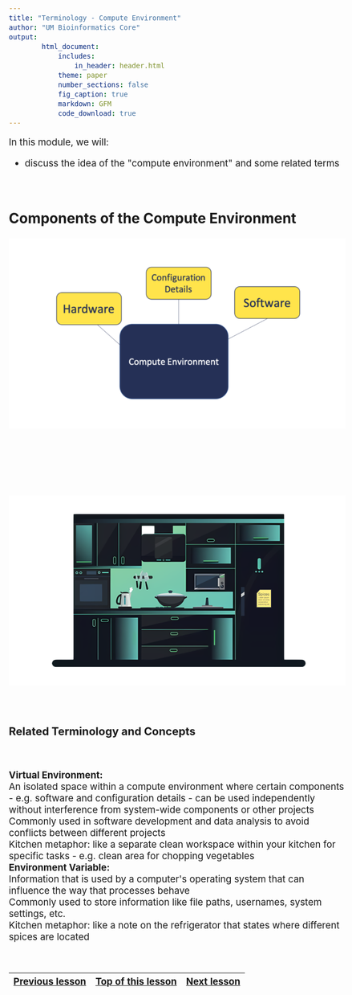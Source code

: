 ```yaml
---
title: "Terminology - Compute Environment"
author: "UM Bioinformatics Core"
output:
        html_document:
            includes:
                in_header: header.html
            theme: paper
            number_sections: false
            fig_caption: true
            markdown: GFM
            code_download: true
---
```

<style type="text/css">
body{ /* Normal  */
      font-size: 14pt;
  }
pre {
  font-size: 12pt
}
</style>

In this module, we will:

* discuss the idea of the "compute environment" and some related terms

<br>

## Components of the Compute Environment

![](images/ModuleTCE_compute_env_building_blocks.png)

<br>
<br>
<br>
<br>

![](images/ModuleTCE_kitchen.png)

<br>

### Related Terminology and Concepts

<br>

**Virtual Environment:**  
An isolated space within a compute environment where certain components - e.g. software and configuration details - can be used independently without interference from system-wide components or other projects  
Commonly used in software development and data analysis to avoid conflicts between different projects  
Kitchen metaphor: like a separate clean workspace within your kitchen for specific tasks - e.g. clean area for chopping vegetables  
**Environment Variable:**  
Information that is used by a computer's operating system that can influence the way that processes behave  
Commonly used to store information like file paths, usernames, system settings, etc.  
Kitchen metaphor: like a note on the refrigerator that states where different spices are located  

<br>

| [Previous lesson](Module_data_priorities_analysis_setup.html) | [Top of this lesson](#top) | [Next lesson](Module_storage_best_practices_UMRCP.html) |
| :--- | :----: | ---: |